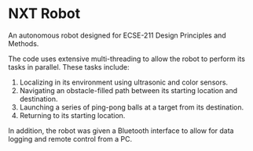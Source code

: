 # NXT Robot
An autonomous robot designed for ECSE-211 Design Principles and Methods.

The code uses extensive multi-threading to allow the robot to perform its tasks in parallel. These tasks include:
1. Localizing in its environment using ultrasonic and color sensors.
2. Navigating an obstacle-filled path between its starting location and destination.
3. Launching a series of ping-pong balls at a target from its destination.
4. Returning to its starting location.

In addition, the robot was given a Bluetooth interface to allow for data logging and remote control from a PC.
